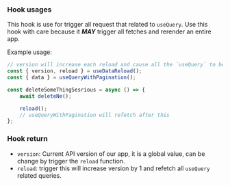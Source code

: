 ### Hook usages

This hook is use for trigger all request that related to `useQuery`.
Use this hook with care because it _**MAY**_ trigger all fetches and rerender an entire app.

Example usage:

```ts
// version will increase each reload and cause all the `useQuery` to be refetch
const { version, reload } = useDataReload();
const { data } = useQueryWithPagination();

const deleteSomeThingSesrious = async () => {
    await deleteNe();

    reload();
    // useQueryWithPagination will refetch after this
};
```

### Hook return

-   `version`: Current API version of our app, it is a global value, can be change by trigger the `reload` function.
-   `reload`: trigger this will increase version by 1 and refetch all `useQuery` related queries.
